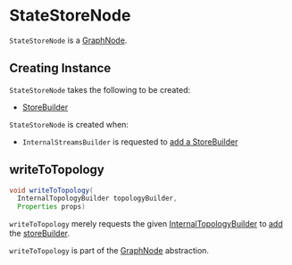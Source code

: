 # StateStoreNode

`StateStoreNode` is a [GraphNode](GraphNode.md).

## Creating Instance

`StateStoreNode` takes the following to be created:

* <span id="storeBuilder"> [StoreBuilder](../state/StoreBuilder.md)

`StateStoreNode` is created when:

* `InternalStreamsBuilder` is requested to [add a StoreBuilder](InternalStreamsBuilder.md#addStateStore)

## <span id="writeToTopology"> writeToTopology

```java
void writeToTopology(
  InternalTopologyBuilder topologyBuilder,
  Properties props)
```

`writeToTopology` merely requests the given [InternalTopologyBuilder](../InternalTopologyBuilder.md) to [add](../InternalTopologyBuilder.md#addStateStore) the [storeBuilder](#storeBuilder).

`writeToTopology` is part of the [GraphNode](GraphNode.md#writeToTopology) abstraction.
